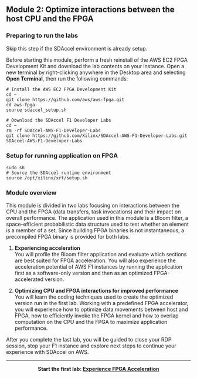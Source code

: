 ## Module 2: Optimize interactions between the host CPU and the FPGA

### Preparing to run the labs

Skip this step if the SDAccel environment is already setup.

Before starting this module, perform a fresh reinstall of the AWS EC2 FPGA Development Kit and download the lab contents on your instance. Open a new terminal by right-clicking anywhere in the Desktop area and selecting **Open Terminal**, then run the following commands:

```
# Install the AWS EC2 FPGA Development Kit
cd ~
git clone https://github.com/aws/aws-fpga.git
cd aws-fpga                                   
source sdaccel_setup.sh

# Download the SDAccel F1 Developer Labs
cd ~
rm -rf SDAccel-AWS-F1-Developer-Labs
git clone https://github.com/Xilinx/SDAccel-AWS-F1-Developer-Labs.git SDAccel-AWS-F1-Developer-Labs
```



### Setup for running application on FPGA
```
sudo sh
# Source the SDAccel runtime environment
source /opt/xilinx/xrt/setup.sh
```

### Module overview

This module is divided in two labs focusing on interactions between the CPU and the FPGA (data transfers, task invocations) and their impact on overall performance. The application used in this module is a Bloom filter, a space-efficient probabilistic data structure used to test whether an element is a member of a set. Since building FPGA binaries is not instantaneous, a precompiled FPGA binary is provided for both labs.

1. **Experiencing acceleration** \
You will profile the Bloom filter application and evaluate which sections are best suited for FPGA acceleration. You will also experience the acceleration potential of AWS F1 instances by running the application first as a software-only version and then as an optimized FPGA-accelerated version.

1. **Optimizing CPU and FPGA interactions for improved performance** \
You will learn the coding techniques used to create the optimized version run in the first lab. Working with a predefined FPGA accelerator, you will experience how to optimize data movements between host and FPGA, how to efficiently invoke the FPGA kernel and how to overlap computation on the CPU and the FPGA to maximize application performance.

After you complete the last lab, you will be guided to close your RDP session, stop your F1 instance and explore next steps to continue your experience with SDAccel on AWS.

---------------------------------------

<p align="center"><b>
Start the first lab: <a href="host_eval.md">Experience FPGA Acceleration</a>
</b></p>
